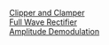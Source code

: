 <a href="http://vlabs.iitb.ac.in/rec-bootathon/innovationgeeks-clipper-clamper-skit/">Clipper and Clamper</a><br>
<a href="http://vlabs.iitb.ac.in/rec-bootathon/webdemons-full-wave-rectifier-aith/">Full Wave Rectifier</a><br>
<a href="http://vlabs.iitb.ac.in/rec-bootathon/cyborgs-amplitude-demodulation-aith">Amplitude Demodulation</a><br>